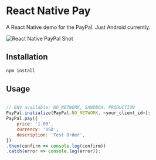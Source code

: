 # React Native Pay

A React Native demo for the PayPal. Just Android currently. 

![React Native PayPal Shot](https://raw.githubusercontent.com/fachilles/fachilles.github.io/master/static/imgs/react-native-pay/paypal-demo.png)   

## Installation
```js
npm install
```

## Usage
```js

// ENV available: NO_NETWORK, SANDBOX, PRODUCTION
PayPal.initialize(PayPal.NO_NETWORK, <your_client_id>);
PayPal.pay({
    price: '1.00',
    currency: 'USD',
    description: 'Test Order',
})
.then(confirm => console.log(confirm))
.catch(error => console.log(error));
```